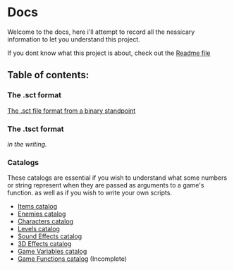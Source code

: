 # Docs
Welcome to the docs, here i'll attempt to record all the nessicary information to let you understand this project.

If you dont know what this project is about, check out the [Readme file](../readme.md)

## Table of contents:

### The .sct format
[The .sct file format from a binary standpoint](./sct/format.md)

### The .tsct format
 _in the writing._

### Catalogs
These catalogs are essential if you wish to understand what some numbers or string represent when they are passed as arguments to a game's function. as well as if you wish to write your own scripts.

+ [Items catalog](./catalog/items.md)
+ [Enemies catalog](./catalog/enemies.md)
+ [Characters catalog](./catalog/characters.md)
+ [Levels catalog](./catalog/levels.md)
+ [Sound Effects catalog](./catalog/sound.md)
+ [3D Effects catalog](./catalog/3d_fx.md)
+ [Game Variables catalog](./catalog/gamevars.md)
+ [Game Functions catalog](./catalog/functions.md) (Incomplete)